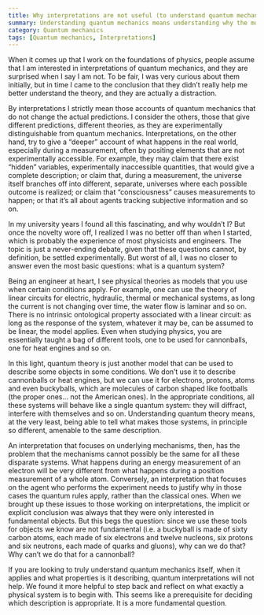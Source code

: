 ```yaml
---
title: Why interpretations are not useful (to understand quantum mechanics)
summary: Understanding quantum mechanics means understanding why the model applies to objects at different scale
category: Quantum mechanics
tags: [Quantum mechanics, Interpretations]
---
```


When it comes up that I work on the foundations of physics, people assume that I am interested in interpretations of quantum mechanics, and they are surprised when I say I am not. To be fair, I was very curious about them initially, but in time I came to the conclusion that they didn’t really help me better understand the theory, and they are actually a distraction.

By interpretations I strictly mean those accounts of quantum mechanics that do not change the actual predictions. I consider the others, those that give different predictions, different theories, as they are experimentally distinguishable from quantum mechanics. Interpretations, on the other hand, try to give a “deeper” account of what happens in the real world, especially during a measurement, often by positing elements that are not experimentally accessible. For example, they may claim that there exist “hidden” variables, experimentally inaccessible quantities, that would give a complete description; or claim that, during a measurement, the universe itself branches off into different, separate, universes where each possible outcome is realized; or claim that “consciousness” causes measurements to happen; or that it’s all about agents tracking subjective information and so on.

In my university years I found all this fascinating, and why wouldn’t I? But once the novelty wore off, I realized I was no better off than when I started, which is probably the experience of most physicists and engineers. The topic is just a never-ending debate, given that these questions cannot, by definition, be settled experimentally. But worst of all, I was no closer to answer even the most basic questions: what is a quantum system?

Being an engineer at heart, I see physical theories as models that you use when certain conditions apply. For example, one can use the theory of linear circuits for electric, hydraulic, thermal or mechanical systems, as long the current is not changing over time, the water flow is laminar and so on. There is no intrinsic ontological property associated with a linear circuit: as long as the response of the system, whatever it may be, can be assumed to be linear, the model applies. Even when studying physics, you are essentially taught a bag of different tools, one to be used for cannonballs, one for heat engines and so on.

In this light, quantum theory is just another model that can be used to describe some objects in some conditions. We don’t use it to describe cannonballs or heat engines, but we can use it for electrons, protons, atoms and even buckyballs, which are molecules of carbon shaped like footballs (the proper ones… not the American ones). In the appropriate conditions, all these systems will behave like a single quantum system: they will diffract, interfere with themselves and so on. Understanding quantum theory means, at the very least, being able to tell what makes those systems, in principle so different, amenable to the same description.

An interpretation that focuses on underlying mechanisms, then, has the problem that the mechanisms cannot possibly be the same for all these disparate systems. What happens during an energy measurement of an electron will be very different from what happens during a position measurement of a whole atom. Conversely, an interpretation that focuses on the agent who performs the experiment needs to justify why in those cases the quantum rules apply, rather than the classical ones. When we brought up these issues to those working on interpretations, the implicit or explicit conclusion was always that they were only interested in fundamental objects. But this begs the question: since we use these tools for objects we know are not fundamental (i.e. a buckyball is made of sixty carbon atoms, each made of six electrons and twelve nucleons, six protons and six neutrons, each made of quarks and gluons), why can we do that? Why can’t we do that for a cannonball?

If you are looking to truly understand quantum mechanics itself, when it applies and what properties is it describing, quantum interpretations will not help. We found it more helpful to step back and reflect on what exactly a physical system is to begin with. This seems like a prerequisite for deciding which description is appropriate. It is a more fundamental question.
